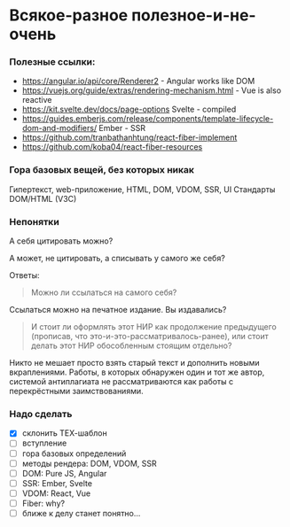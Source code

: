 # Всякое-разное полезное-и-не-очень

### Полезные ссылки:
- https://angular.io/api/core/Renderer2 - Angular works like DOM
- https://vuejs.org/guide/extras/rendering-mechanism.html - Vue is also reactive
- https://kit.svelte.dev/docs/page-options Svelte - compiled
- https://guides.emberjs.com/release/components/template-lifecycle-dom-and-modifiers/ Ember - SSR
- https://github.com/tranbathanhtung/react-fiber-implement
- https://github.com/koba04/react-fiber-resources

### Гора базовых вещей, без которых никак
Гипертекст, web-приложение, HTML, DOM, VDOM, SSR, UI Стандарты DOM/HTML (V3C)

### Непонятки
А себя цитировать можно?

А может, не цитировать, а списывать у самого же себя?

Ответы:
>Можно ли ссылаться на самого себя?

Ссылаться можно на печатное издание. Вы издавались?

>И стоит ли оформлять этот НИР как продолжение предыдущего (прописав, что это-и-это-рассматривалось-ранее), или стоит делать этот НИР обособленным стоящим отдельно?

Никто не мешает просто взять старый текст и дополнить новыми вкраплениями. Работы, в которых обнаружен один и тот же автор, системой антиплагиата не рассматриваются как работы с перекрёстными заимствованиями.

###  Надо сделать
-  [x] склонить ТЕХ-шаблон
-  [ ] вступление
-  [ ] гора базовых определений
-  [ ] методы рендера: DOM, VDOM, SSR
-  [ ] DOM: Pure JS, Angular
-  [ ] SSR: Ember, Svelte
-  [ ] VDOM: React, Vue
-  [ ] Fiber: why?
-  [ ] ближе к делу станет понятно...